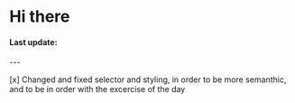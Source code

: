 # Hi there

<h4>Last update:</h4>
---
<p> [x] Changed and fixed selector and styling, in order to be more semanthic, and to be in order with the excercise of the day </p>